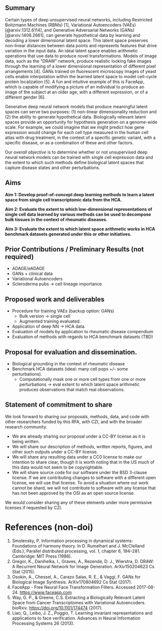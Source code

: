 ## Summary

Certain types of deep unsupervised neural networks, including Restricted Boltzmann Machines (RBMs) [1], Variational Autoencoders (VAEs) [@arxiv:1312.6114], and Generative Adversarial Networks (GANs) [@arxiv:1406.2661], can generate hypothetical data by learning and decoding a lower dimensional latent space.
This latent space preserves non-linear distances between data points and represents features that drive variation in the input data.
An ideal latent space enables arithmetic operations that use data to produce novel transformations.
Models of image data, such as the "DRAW" network, produce realistic looking fake images through the learning of a lower dimensional representation of different pixel arrangements [4].
GANs trained on fluorescent microscopy images of yeast cells enable interpolation within the learned latent space to model cell-cycle protein localization [5].
A fun and intuitive example of this is FaceApp, which is capable of modifying a picture of an individual to produce an image of the subject at an older age, with a different expression, or of a different gender [6].

Generative deep neural network models that produce meaningful latent spaces can serve two purposes: (1) non-linear dimensionality reduction and (2) the ability to generate hypothetical data.
Biologically relevant latent spaces provide an opportunity for hypothesis generation on a genome-wide scale.
For example, we could imagine that we might predict how gene expression would change for each cell type measured in the human cell atlas with drug treatment, in the context of a specific genetic variant, with a specific disease, or as a combination of these and other factors.

Our _overall objective_ is to determine whether or not unsupervised deep neural network models can be trained with single cell expression data and the extent to which such methods define biological latent spaces that capture disease states and other perturbations.

## Aims

**Aim 1: Develop proof-of-concept deep learning methods to learn a latent space from single cell transcriptomic data from the HCA.**

**Aim 2: Evaluate the extent to which low-dimensional representations of single cell data learned by various methods can be used to decompose bulk tissues in the context of rheumatic diseases.**

**Aim 3: Evaluate the extent to which latent space arithmetic works in HCA benchmark datasets generated under this or other initiatives.**

## Prior Contributions / Preliminary Results (not required)

* ADAGE/eADAGE
* GANs + clinical data
* Variational Autoencoders
* Scleroderma pubs -> cell lineage importance

## Proposed work and deliverables

* Procedure for training VAEs (backup option: GANs)
    * Bulk version -> single cell
    * Augmented training evaluated.
* Application of deep NN -> HCA data.
* Evaluation of models by application to rheumatic disease compendium
* Evaluation of methods with regards to HCA benchmark datasets (TBD)

## Proposal for evaluation and dissemination.

* Biological grounding in the context of rheumatic disease
* Benchmark HCA datasets (ideal: many cell pops +/- some perturbations).
    * Computationally mask one or more cell types from one or more perturbations -> eval extent to which latent space arithmetic produces observations that match real observations.

## Statement of commitment to share

We look forward to sharing our proposals, methods, data, and code with other researchers funded by this RFA, with CZI, and with the broader research community.

* We are already sharing our proposal under a CC-BY license as it is being written.
* We will share our description of methods, written reports, figures, and other such outputs under a CC-BY license.
* We will share any resulting data under a CC0 license to make our intention to share clear, though it is worth noting that in the US much of this data would not seem to be copyrightable.
* We will share source code for our software under the BSD 3-clause license. If we are contributing changes to software with a different open license, we will use that license. To avoid a situation where our work cannot be shard, we will not contribute to software with any license that has not been approved by the OSI as an open source license.

We would consider sharing any of these elements under more permissive licenses if requested by CZI.

# References (non-doi)
1.  Smolensky, P. Information processing in dynamical systems: Foundations of harmony theory. In D. Rumelhart and J. McClelland
(Eds.), Parallel distributed processing, vol. 1, chapter 6, 194–281. Cambridge: MIT Press (1986).
4.  Gregor, K., Danihelka, I., Graves, A., Rezende, D. J., Wierstra, D. DRAW: A Recurrent Neural Network for Image Generation. ArXiv150204623 Cs Stat (2015).
5.  Osokin, A., Chessel, A., Carazo Salas, R. E., & Vaggi, F. GANs for Biological Image Synthesis. ArXiv170804692 Cs Stat (2017).
6.  FaceApp - Free Neural Face Transformation Filters. Accessed 2017-08-24. https://www.faceapp.com
7.  Way, G. P., & Greene, C.S. Extracting a Biologically Relevant Latent Space from Cancer Transcriptomes with Variational Autoencoders. bioRxiv. https://doi.org/10.1101/174474 (2017).
8.  Liao, Q., Leibo, J. Z., Poggio, T. Learning invariant representations and applications to face verification. Advances in Neural Information Processing Systems 26 (2013).
